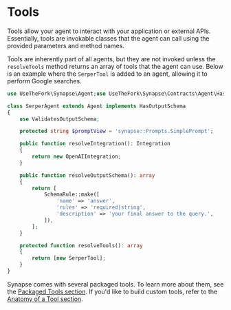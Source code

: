 # Tools

Tools allow your agent to interact with your application or external APIs. Essentially, tools are invokable classes that the agent can call using the provided parameters and method names.

Tools are inherently part of all agents, but they are not invoked unless the `resolveTools` method returns an array of tools that the agent can use. Below is an example where the `SerperTool` is added to an agent, allowing it to perform Google searches.

```php
use UseTheFork\Synapse\Agent;use UseTheFork\Synapse\Contracts\Agent\HasOutputSchema;use UseTheFork\Synapse\Contracts\Integration;use UseTheFork\Synapse\Integrations\OpenAIIntegration;use UseTheFork\Synapse\Tools\Search\SerperTool;use UseTheFork\Synapse\Traits\Agent\ValidatesOutputSchema;use UseTheFork\Synapse\ValueObject\SchemaRule;

class SerperAgent extends Agent implements HasOutputSchema
{
    use ValidatesOutputSchema;

    protected string $promptView = 'synapse::Prompts.SimplePrompt';

    public function resolveIntegration(): Integration
    {
        return new OpenAIIntegration;
    }

    public function resolveOutputSchema(): array
    {
        return [
            SchemaRule::make([
                'name' => 'answer',
                'rules' => 'required|string',
                'description' => 'your final answer to the query.',
            ]),
        ];
    }

    protected function resolveTools(): array
    {
        return [new SerperTool];
    }
}
```

Synapse comes with several packaged tools. To learn more about them, see the [Packaged Tools section](/tools/packaged-tools). If you'd like to build custom tools, refer to the [Anatomy of a Tool section](/tools/anatomy-of-a-tool).

